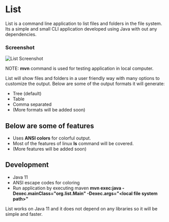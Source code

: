 # List
List is a command line application to list files and folders in the file system. Its a simple and small CLI application developed using Java with out any dependencies.

### Screenshot
![List Screenshot](http://thetechstack.net/assets/images/list-folder-screenshot.jpg)

NOTE: **mvn** command is used for testing application in local computer.

List will show files and folders in a user friendly way with many options to customize the output. Below are some of the output formats it will generate:
* Tree (default)
* Table
* Comma separated
* (More formats will be added soon)

## Below are some of features

* Uses **ANSI colors** for colorful output.
* Most of the features of linux **ls** command will be covered.
* (More features will be added soon)

## Development

* Java 11
* ANSI escape codes for coloring
* Run application by executing maven **mvn exec:java -Dexec.mainClass="org.list.Main" -Dexec.args="\<local file system path>"**  

List works on Java 11 and it does not depend on any libraries so it will be simple and faster.
